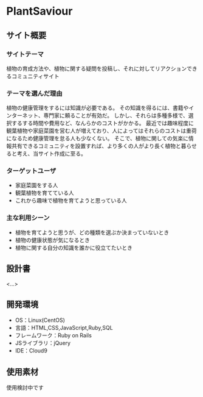 # PlantSaviour

## サイト概要
### サイトテーマ
植物の育成方法や、植物に関する疑問を投稿し、それに対してリアクションできるコミュニティサイト

### テーマを選んだ理由
植物の健康管理をするには知識が必要である。
その知識を得るには、書籍やインターネット、専門家に頼ることが有効だ。
しかし、それらは多種多様で、選択するする時間や費用など、なんらかのコストがかかる。
最近では趣味程度に観葉植物や家庭菜園を営む人が増えており、人によってはそれらのコストは重荷になるため健康管理を怠る人も少なくない。
そこで、植物に関しての気楽に情報共有できるコミュニティを設置すれば、より多くの人がより長く植物と暮らせると考え、当サイト作成に至る。


### ターゲットユーザ
- 家庭菜園をする人
- 観葉植物を育てている人
- これから趣味で植物を育てようと思っている人

### 主な利用シーン
- 植物を育てようと思うが、どの種類を選ぶか決まっていないとき
- 植物の健康状態が気になるとき
- 植物に関する自分の知識を誰かに役立てたいとき

## 設計書
<...>

## 開発環境
- OS：Linux(CentOS)
- 言語：HTML,CSS,JavaScript,Ruby,SQL
- フレームワーク：Ruby on Rails
- JSライブラリ：jQuery
- IDE：Cloud9

## 使用素材
使用検討中です